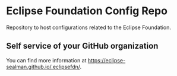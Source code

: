 # Eclipse Foundation Config Repo

Repository to host configurations related to the Eclipse Foundation.

## Self service of your GitHub organization

You can find more information at <https://eclipse-sealman.github.io/.eclipsefdn/>.
